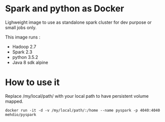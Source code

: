 # Spark and python as Docker
Lighweight image to use as standalone spark cluster for dev purpose or small jobs only.

This image runs :
* Hadoop 2.7
* Spark 2.3
* python 3.5.2
* Java 8 sdk alpine

# How to use it
Replace /my/local/path/ with your local path to have persistent volume mapped.
```
docker run -it -d -v /my/local/path/:/home --name pyspark -p 4040:4040 mehdio/pyspark
```
